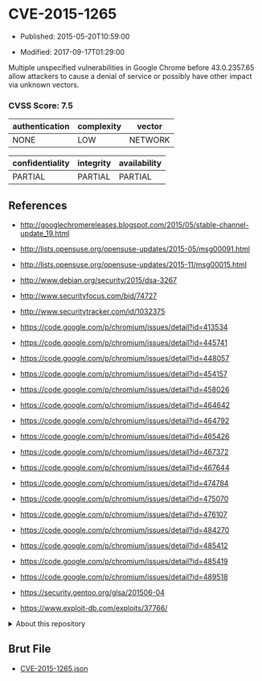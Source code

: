 # CVE-2015-1265

- Published: 2015-05-20T10:59:00

- Modified: 2017-09-17T01:29:00

Multiple unspecified vulnerabilities in Google Chrome before 43.0.2357.65 allow attackers to cause a denial of service or possibly have other impact via unknown vectors.

### CVSS Score: **7.5**

| authentication | complexity | vector |
| --- | --- | --- |
| NONE | LOW | NETWORK |

| confidentiality | integrity | availability |
| --- | --- | --- |
| PARTIAL | PARTIAL | PARTIAL |

## References

* http://googlechromereleases.blogspot.com/2015/05/stable-channel-update_19.html

* http://lists.opensuse.org/opensuse-updates/2015-05/msg00091.html

* http://lists.opensuse.org/opensuse-updates/2015-11/msg00015.html

* http://www.debian.org/security/2015/dsa-3267

* http://www.securityfocus.com/bid/74727

* http://www.securitytracker.com/id/1032375

* https://code.google.com/p/chromium/issues/detail?id=413534

* https://code.google.com/p/chromium/issues/detail?id=445741

* https://code.google.com/p/chromium/issues/detail?id=448057

* https://code.google.com/p/chromium/issues/detail?id=454157

* https://code.google.com/p/chromium/issues/detail?id=458026

* https://code.google.com/p/chromium/issues/detail?id=464642

* https://code.google.com/p/chromium/issues/detail?id=464792

* https://code.google.com/p/chromium/issues/detail?id=465426

* https://code.google.com/p/chromium/issues/detail?id=467372

* https://code.google.com/p/chromium/issues/detail?id=467644

* https://code.google.com/p/chromium/issues/detail?id=474784

* https://code.google.com/p/chromium/issues/detail?id=475070

* https://code.google.com/p/chromium/issues/detail?id=476107

* https://code.google.com/p/chromium/issues/detail?id=484270

* https://code.google.com/p/chromium/issues/detail?id=485412

* https://code.google.com/p/chromium/issues/detail?id=485419

* https://code.google.com/p/chromium/issues/detail?id=489518

* https://security.gentoo.org/glsa/201506-04

* https://www.exploit-db.com/exploits/37766/

<details>
<summary>About this repository</summary> 

  This repository is part of the project [Live Hack CVE](https://github.com/Live-Hack-CVE). Main website can be found [www.live-hack.org](https://www.live-hack.org) 
  
  Made by [Sn0wAlice](https://github.com/Sn0wAlice) for the people that care about security and need to have a feed of the latest CVEs. Hope you enjoy it, don't forget to star the repo and follow me on [Twitter](https://twitter.com/Sn0wAlice) and [Github](https://github.com/Sn0wAlice). And that is my [personnal website](https://www.alice-snow.me/)

  - [Home Page](https://github.com/Live-Hack-CVE)
  - [Framework](https://github.com/Live-Hack-CVE/cve-framework)
  - [CVE database](https://github.com/Live-Hack-CVE/full_database)
  - [Changelog](https://github.com/Live-Hack-CVE/Changelog)
</details>

## Brut File

* [CVE-2015-1265.json](https://raw.githubusercontent.com/Live-Hack-CVE/full_database/main/cves/2015/CVE-2015-1265.json)

